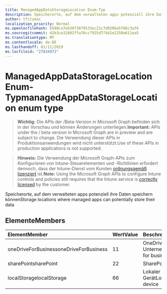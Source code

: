 ```yaml
---
title: ManagedAppDataStorageLocation Enum-Typ
description: Speicherorte, auf dem verwalteten apps potenziell ihre Daten speichern können
author: tfitzmac
localization_priority: Normal
ms.openlocfilehash: b580ca7eb36f3079533ec21c7d9206a5f86c3af6
ms.sourcegitcommit: d2b3ca32602ffa76cc7925d7f4d1e2258e611ea5
ms.translationtype: MT
ms.contentlocale: de-DE
ms.lasthandoff: 01/11/2019
ms.locfileid: "27834972"
---
```

# <a name="managedappdatastoragelocation-enum-type"></a><span data-ttu-id="de7a9-103">ManagedAppDataStorageLocation Enum-Typ</span><span class="sxs-lookup"><span data-stu-id="de7a9-103">managedAppDataStorageLocation enum type</span></span>

> <span data-ttu-id="de7a9-104">**Wichtig:** Die APIs der /Beta-Version in Microsoft Graph befinden sich in der Vorschau und können Änderungen unterliegen.</span><span class="sxs-lookup"><span data-stu-id="de7a9-104">**Important:** APIs under the / beta version in Microsoft Graph are in preview and are subject to change.</span></span> <span data-ttu-id="de7a9-105">Die Verwendung dieser APIs in Produktionsanwendungen wird nicht unterstützt.</span><span class="sxs-lookup"><span data-stu-id="de7a9-105">Use of these APIs in production applications is not supported.</span></span>

> <span data-ttu-id="de7a9-106">**Hinweis:** Die Verwendung der Microsoft Graph-APIs zum Konfigurieren von Intune-Steuerelementen und -Richtlinien erfordert dennoch, dass der Intune-Dienst vom Kunden [ordnungsgemäß lizenziert](https://go.microsoft.com/fwlink/?linkid=839381) ist.</span><span class="sxs-lookup"><span data-stu-id="de7a9-106">**Note:** Using the Microsoft Graph APIs to configure Intune controls and policies still requires that the Intune service is [correctly licensed](https://go.microsoft.com/fwlink/?linkid=839381) by the customer.</span></span>

<span data-ttu-id="de7a9-107">Speicherorte, auf dem verwalteten apps potenziell ihre Daten speichern können</span><span class="sxs-lookup"><span data-stu-id="de7a9-107">Storage locations where managed apps can potentially store their data</span></span>
## <a name="members"></a><span data-ttu-id="de7a9-108">Elemente</span><span class="sxs-lookup"><span data-stu-id="de7a9-108">Members</span></span>
|<span data-ttu-id="de7a9-109">Element</span><span class="sxs-lookup"><span data-stu-id="de7a9-109">Member</span></span>|<span data-ttu-id="de7a9-110">Wert</span><span class="sxs-lookup"><span data-stu-id="de7a9-110">Value</span></span>|<span data-ttu-id="de7a9-111">Beschreibung</span><span class="sxs-lookup"><span data-stu-id="de7a9-111">Description</span></span>|
|:---|:---|:---|
|<span data-ttu-id="de7a9-112">oneDriveForBusiness</span><span class="sxs-lookup"><span data-stu-id="de7a9-112">oneDriveForBusiness</span></span>|<span data-ttu-id="de7a9-113">1</span><span class="sxs-lookup"><span data-stu-id="de7a9-113">1</span></span>|<span data-ttu-id="de7a9-114">OneDrive für Unternehmen</span><span class="sxs-lookup"><span data-stu-id="de7a9-114">OneDrive for business</span></span>|
|<span data-ttu-id="de7a9-115">sharePoint</span><span class="sxs-lookup"><span data-stu-id="de7a9-115">sharePoint</span></span>|<span data-ttu-id="de7a9-116">2</span><span class="sxs-lookup"><span data-stu-id="de7a9-116">2</span></span>|<span data-ttu-id="de7a9-117">SharePoint</span><span class="sxs-lookup"><span data-stu-id="de7a9-117">SharePoint</span></span>|
|<span data-ttu-id="de7a9-118">localStorage</span><span class="sxs-lookup"><span data-stu-id="de7a9-118">localStorage</span></span>|<span data-ttu-id="de7a9-119">6</span><span class="sxs-lookup"><span data-stu-id="de7a9-119">6</span></span>|<span data-ttu-id="de7a9-120">Lokaler Speicher auf dem Gerät</span><span class="sxs-lookup"><span data-stu-id="de7a9-120">Local storage on the device</span></span>|





